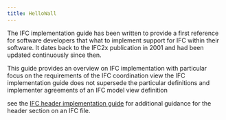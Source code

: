```yaml
---
title: HelloWall
---
```



The IFC implementation guide has been written to provide a first reference for software developers that what to implement support for IFC within their software. It dates back to the IFC2x publication in 2001 and had been updated continuously since then.

This guide provides an overview on IFC implementation with particular focus on the requirements of the IFC coordination view
the IFC implementation guide does not supersede the particular definitions and implementer agreements of an IFC model view definition

see the [IFC header implementation guide](http://www.buildingsmart-tech.org/implementation/ifc-implementation/ifc-header/summary) for additional guidance for the header section on an IFC file.
